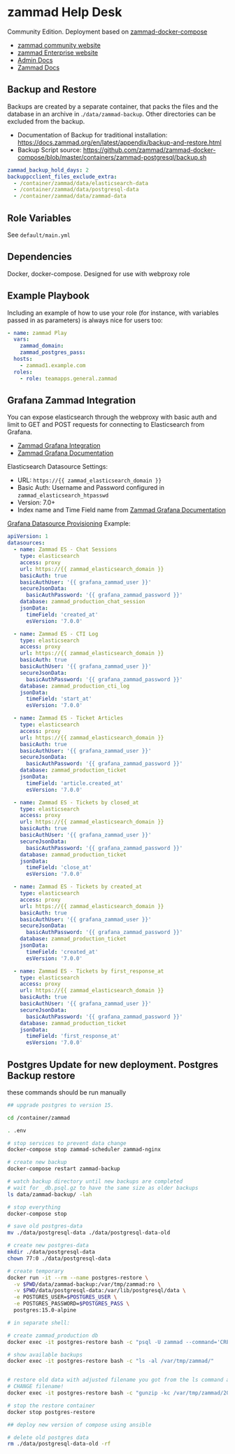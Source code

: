 # zammad Help Desk

Community Edition. Deployment based on [zammad-docker-compose](https://github.com/zammad/zammad-docker-compose)

* [zammad community website](https://zammad.org/)
* [zammad Enterprise website](https://zammad.com/)
* [Admin Docs](https://admin-docs.zammad.org/en/latest/index.html)
* [Zammad Docs](https://docs.zammad.org/en/latest/index.html)

## Backup and Restore

Backups are created by a separate container, that packs the files and the database in an archive in .`/data/zammad-backup`. Other directories can be excluded from the backup.

* Documentation of Backup for traditional installation: <https://docs.zammad.org/en/latest/appendix/backup-and-restore.html>
* Backup Script source: <https://github.com/zammad/zammad-docker-compose/blob/master/containers/zammad-postgresql/backup.sh>

~~~yaml
zammad_backup_hold_days: 2
backuppcclient_files_exclude_extra:
  - /container/zammad/data/elasticsearch-data
  - /container/zammad/data/postgresql-data
  - /container/zammad/data/zammad-data
~~~

## Role Variables

See `default/main.yml`

## Dependencies

Docker, docker-compose. Designed for use with webproxy role

## Example Playbook

Including an example of how to use your role (for instance, with variables passed in as parameters) is always nice for users too:

~~~yaml
- name: zammad Play
  vars:
    zammad_domain:
    zammad_postgres_pass:
  hosts:
    - zammad1.example.com
  roles:
    - role: teamapps.general.zammad
~~~

## Grafana Zammad Integration

You can expose elasticsearch through the webproxy with basic auth and limit to GET and POST requests for connecting to Elasticsearch from Grafana.

* [Zammad Grafana Integration](https://zammad.com/de/produkt/features/grafana-integration)
* [Zammad Grafana Documentation](https://docs.zammad.org/en/latest/appendix/reporting-tools-thirdparty/grafana.html)

Elasticsearch Datasource Settings:

* URL: `https://{{ zammad_elasticsearch_domain }}`
* Basic Auth: Username and Password configured in `zammad_elasticsearch_htpasswd`
* Version: 7.0+
* Index name and Time Field name from [Zammad Grafana Documentation](https://docs.zammad.org/en/latest/appendix/reporting-tools-thirdparty/grafana.html#setting-up-required-data-sources)

[Grafana Datasource Provisioning](https://grafana.com/docs/grafana/latest/datasources/elasticsearch/#configure-the-data-source-with-provisioning) Example:

~~~yaml
apiVersion: 1
datasources:
  - name: Zammad ES - Chat Sessions
    type: elasticsearch
    access: proxy
    url: https://{{ zammad_elasticsearch_domain }}
    basicAuth: true
    basicAuthUser: '{{ grafana_zammad_user }}'
    secureJsonData:
      basicAuthPassword: '{{ grafana_zammad_password }}'
    database: zammad_production_chat_session
    jsonData:
      timeField: 'created_at'
      esVersion: '7.0.0'

  - name: Zammad ES - CTI Log
    type: elasticsearch
    access: proxy
    url: https://{{ zammad_elasticsearch_domain }}
    basicAuth: true
    basicAuthUser: '{{ grafana_zammad_user }}'
    secureJsonData:
      basicAuthPassword: '{{ grafana_zammad_password }}'
    database: zammad_production_cti_log
    jsonData:
      timeField: 'start_at'
      esVersion: '7.0.0'

  - name: Zammad ES - Ticket Articles
    type: elasticsearch
    access: proxy
    url: https://{{ zammad_elasticsearch_domain }}
    basicAuth: true
    basicAuthUser: '{{ grafana_zammad_user }}'
    secureJsonData:
      basicAuthPassword: '{{ grafana_zammad_password }}'
    database: zammad_production_ticket
    jsonData:
      timeField: 'article.created_at'
      esVersion: '7.0.0'

  - name: Zammad ES - Tickets by closed_at
    type: elasticsearch
    access: proxy
    url: https://{{ zammad_elasticsearch_domain }}
    basicAuth: true
    basicAuthUser: '{{ grafana_zammad_user }}'
    secureJsonData:
      basicAuthPassword: '{{ grafana_zammad_password }}'
    database: zammad_production_ticket
    jsonData:
      timeField: 'close_at'
      esVersion: '7.0.0'

  - name: Zammad ES - Tickets by created_at
    type: elasticsearch
    access: proxy
    url: https://{{ zammad_elasticsearch_domain }}
    basicAuth: true
    basicAuthUser: '{{ grafana_zammad_user }}'
    secureJsonData:
      basicAuthPassword: '{{ grafana_zammad_password }}'
    database: zammad_production_ticket
    jsonData:
      timeField: 'created_at'
      esVersion: '7.0.0'

  - name: Zammad ES - Tickets by first_response_at
    type: elasticsearch
    access: proxy
    url: https://{{ zammad_elasticsearch_domain }}
    basicAuth: true
    basicAuthUser: '{{ grafana_zammad_user }}'
    secureJsonData:
      basicAuthPassword: '{{ grafana_zammad_password }}'
    database: zammad_production_ticket
    jsonData:
      timeField: 'first_response_at'
      esVersion: '7.0.0'
~~~

## Postgres Update for new deployment. Postgres Backup restore

these commands should be run manually

~~~bash
## upgrade postgres to version 15.

cd /container/zammad

. .env

# stop services to prevent data change
docker-compose stop zammad-scheduler zammad-nginx

# create new backup
docker-compose restart zammad-backup

# watch backup directory until new backups are completed
# wait for _db.psql.gz to have the same size as older backups
ls data/zammad-backup/ -lah

# stop everything
docker-compose stop

# save old postgres-data
mv ./data/postgresql-data ./data/postgresql-data-old

# create new postgres-data
mkdir ./data/postgresql-data
chown 77:0 ./data/postgresql-data

# create temporary
docker run -it --rm --name postgres-restore \
  -v $PWD/data/zammad-backup:/var/tmp/zammad:ro \
  -v $PWD/data/postgresql-data:/var/lib/postgresql/data \
  -e POSTGRES_USER=$POSTGRES_USER \
  -e POSTGRES_PASSWORD=$POSTGRES_PASS \
  postgres:15.0-alpine

# in separate shell:

# create zammad_production db
docker exec -it postgres-restore bash -c "psql -U zammad --command='CREATE DATABASE zammad_production'"

# show available backups
docker exec -it postgres-restore bash -c "ls -al /var/tmp/zammad/"


# restore old data with adjusted filename you got from the ls command above
# CHANGE filename!
docker exec -it postgres-restore bash -c "gunzip -kc /var/tmp/zammad/20221117130512_zammad_db.psql.gz | psql -U zammad -d zammad_production"

# stop the restore container
docker stop postgres-restore

## deploy new version of compose using ansible

# delete old postgres data
rm ./data/postgresql-data-old -rf
~~~
